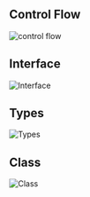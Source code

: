## Control Flow
![control flow](https://www.typescriptlang.org/static/TypeScript%20Control%20Flow%20Analysis-8a549253ad8470850b77c4c5c351d457.png)

## Interface
![Interface](https://www.typescriptlang.org/static/TypeScript%20Interfaces-34f1ad12132fb463bd1dfe5b85c5b2e6.png)

## Types
![Types](https://www.typescriptlang.org/static/TypeScript%20Types-ae199d69aeecf7d4a2704a528d0fd3f9.png)

## Class
![Class](https://www.typescriptlang.org/static/TypeScript%20Classes-83cc6f8e42ba2002d5e2c04221fa78f9.png)
